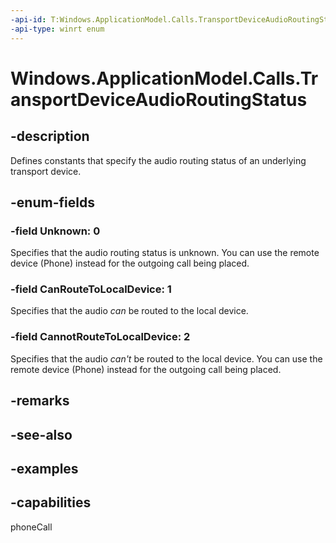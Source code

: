 ```yaml
---
-api-id: T:Windows.ApplicationModel.Calls.TransportDeviceAudioRoutingStatus
-api-type: winrt enum
---
```


# Windows.ApplicationModel.Calls.TransportDeviceAudioRoutingStatus

<!--
public enum TransportDeviceAudioRoutingStatus
-->

## -description

Defines constants that specify the audio routing status of an underlying transport device.

## -enum-fields

### -field Unknown: 0

Specifies that the audio routing status is unknown. You can use the remote device (Phone) instead for the outgoing call being placed.

### -field CanRouteToLocalDevice: 1

Specifies that the audio *can* be routed to the local device.

### -field CannotRouteToLocalDevice: 2

Specifies that the audio *can't* be routed to the local device. You can use the remote device (Phone) instead for the outgoing call being placed.

## -remarks

## -see-also

## -examples

## -capabilities
phoneCall
